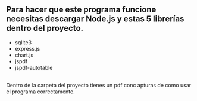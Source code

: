 ## Para hacer que este programa funcione necesitas descargar Node.js y estas 5 librerías dentro del proyecto.
* sqlite3
* express.js
* chart.js
* jspdf
* jspdf-autotable
<br/>
Dentro de la carpeta del proyecto tienes un pdf conc apturas de como usar el programa correctamente.